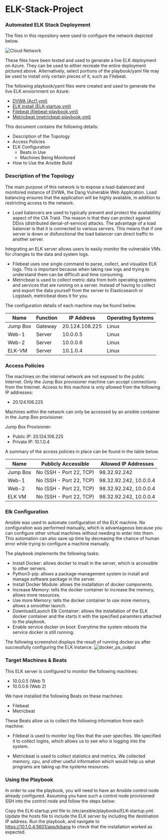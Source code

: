 # ELK-Stack-Project
### Automated ELK Stack Deployment
The files in this repository were used to configure the network depicted below.

![Cloud Network](https://user-images.githubusercontent.com/56982183/151463107-2f33b421-e86a-4221-9799-ce64c1d20824.png)


These files have been tested and used to generate a live ELK deployment on Azure. They can be used to either recreate the entire deployment pictured above. Alternatively, select portions of the playbook/yaml file may be used to install only certain pieces of it, such as Filebeat.

The following playbook/yaml files were created and used to generate the live ELK enviornment on Azure: 

-  [DVWA (Act1.yml)](
https://github.com/DannyRueda/ELK-Stack-Project/blob/main/Ansible/Act1.yml)
-  [ELK install (ELK-startup.yml)](https://github.com/DannyRueda/ELK-Stack-Project/blob/main/Ansible/ELK-startup.yml)
-  [Filebeat (filebeat-playbook.yml)](https://github.com/DannyRueda/ELK-Stack-Project/blob/main/Ansible/filebeat-playbook.yml)
-  [Metricbeat (metricbeat-playbook.yml)](
https://github.com/DannyRueda/ELK-Stack-Project/blob/main/Ansible/filebeat-playbook.yml)

This document contains the following details:
- Description of the Topology
- Access Policies
- ELK Configuration
  - Beats in Use
  - Machines Being Monitored
- How to Use the Ansible Build


### Description of the Topology

The main purpose of this network is to expose a load-balanced and monitored instance of DVWA, the Dang Vulnerable Web Application.
Load balancing ensures that the application will be highly available, in addition to restricting access to the network.

- Load balancers are used to typically prevent and protect the availablility aspect of the CIA Traid. The reason is that they can protect against DDos (distributed denial-of-service) attacks. The advantage of a load balancer is that it is connected to various servers. This means that if one server is down or disfunctional the load balancer can direct traffic to another server.

Integrating an ELK server allows users to easily monitor the vulnerable VMs for changes to the data and system logs.

- Filebeat uses one single command to parse, collect, and visualize ELK logs. This is important because when taking raw logs and trying to understand them can be difficult and time consuming.
- Metricbeat is used to collect metric data from both operating systems and services that are running on a server. Instead of having to collect and export the data yourself from the server to Elasticsearch or Logstash, metricbeat does it for you.

The configuration details of each machine may be found below.


| Name     | Function | IP Address     | Operating Systems |
|----------|----------|----------------|-------------------|
| Jump Box | Gateway  | 20.124.106.225 | Linux             |
| Web-1    | Server   | 10.0.0.5       | Linux             |
| Web-2    | Server   | 10.0.0.6       | Linux             |
| ELK-VM   | Server   | 10.1.0.4       | Linux             |







### Access Policies
The machines on the internal network are not exposed to the public Internet.
Only the Jump Box provisioner machine can accept connections from the Internet. Access to this machine is only allowed from the following IP addresses:

- 20.124.106.225

Machines within the network can only be accessed by an ansible container in the Jump Box provisioner.


Jump Box Provisioner:
- Public IP: 20.124.106.225
- Private IP: 10.1.0.4

A summary of the access policies in place can be found in the table below.


| Name       | Publicly Accessible     | Allowed IP Addresses |
|------------|-------------------------|----------------------|
| Jump Box   | No (SSH - Port 22, TCP) | 98.32.92.242         |
| Web-1      | No (SSH - Port 22, TCP) | 98.32.92.242, 10.0.0.4|
| Web-2      | No (SSH - Port 22, TCP) | 98.32.92.242, 10.0.0.4|
| ELK VM     | No (SSH - Port 22, TCP) | 98.32.92.242, 10.0.0.4|


### Elk Configuration
Ansible was used to automate configuration of the ELK machine. No configuration was performed manually, which is advantageous because you can configure other virtual machines without needing to enter into them. This automation can also save up time by decreasing the chance of human error while trying to configure a machine manually.

The playbook implements the following tasks:

 - Install Docker: allows docker to insall in the server, which is accessible to other servers.
 - Python3-pip: allows a package-management system to install and manage software package in the server.
 - Install Docker Module: allows the installation of docker components.
 - Increase Memory: tells the docker container to increase the memory, allows more resources.
 - Use more Memory: tells the docker container to use more memory, allows a smoother launch.
 - Download/Launch Elk Container: allows the installation of the ELK docker container and the starts it with the specified paramiters attached to the playbook.
 - Enable service docker on boot: Everytime the system reboots the service docker is still running.

The following screenshot displays the result of running docker ps after successfully configuring the ELK instance.
![docker_ps_output](https://user-images.githubusercontent.com/56982183/154605066-f1c597dc-ae0e-48c6-aa11-bdfc16d17656.jpg)



### Target Machines & Beats
This ELK server is configured to monitor the following machines:

 - 10.0.0.5 (Web 1)
 - 10.0.0.6 (Web 2)

We have installed the following Beats on these machines:

 - Filebeat
 - Metricbeat

These Beats allow us to collect the following information from each machine:

 - Filebeat is used to monitor log files that the user specifies. We specified it to collect logins, which allows us to see who is logging into the system.

 - Metricbeat is used to collect statistics and metrics. We collected memory, cpu, and other useful information which would help us what programs are taking up the systems resources.


### Using the Playbook
In order to use the playbook, you will need to have an Ansible control node already configured. Assuming you have such a control node provisioned:
SSH into the control node and follow the steps below:

Copy the ELK-startup.yml file to /etc/ansible/playbooks/ELK-startup.yml.
Update the hosts file to include the ELK server by including the destination IP address.
Run the playbook, and navigate to https://10.1.0.4:5601/app/kibana to check that the installation worked as expected.
